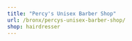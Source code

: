 ```yaml
---
title: "Percy's Unisex Barber Shop"
url: /bronx/percys-unisex-barber-shop/
shop: hairdresser
---
```

